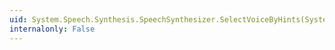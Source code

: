 ```yaml
---
uid: System.Speech.Synthesis.SpeechSynthesizer.SelectVoiceByHints(System.Speech.Synthesis.VoiceGender)
internalonly: False
---
```

